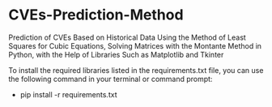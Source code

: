 # CVEs-Prediction-Method
Prediction of CVEs Based on Historical Data Using the Method of Least Squares for Cubic Equations, Solving Matrices with the Montante Method in Python, with the Help of Libraries Such as Matplotlib and Tkinter

To install the required libraries listed in the requirements.txt file, you can use the following command in your terminal or command prompt:
* pip install -r requirements.txt